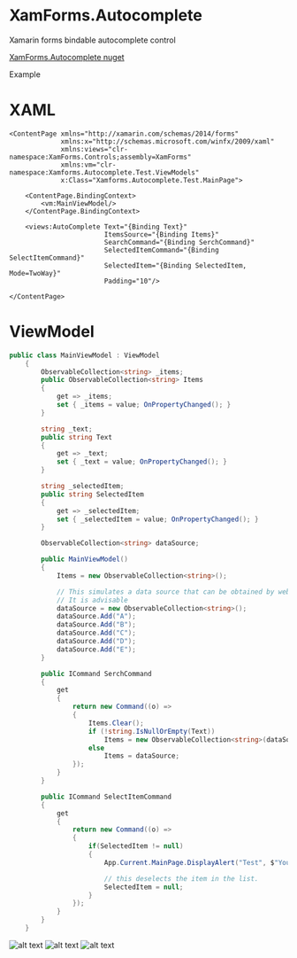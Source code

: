 # XamForms.Autocomplete
Xamarin forms bindable autocomplete control

[XamForms.Autocomplete nuget](https://www.nuget.org/packages/XamForms.Autocomplete/1.0.0)

Example

# XAML
``` XAML
<ContentPage xmlns="http://xamarin.com/schemas/2014/forms"
             xmlns:x="http://schemas.microsoft.com/winfx/2009/xaml"
             xmlns:views="clr-namespace:XamForms.Controls;assembly=XamForms"
             xmlns:vm="clr-namespace:Xamforms.Autocomplete.Test.ViewModels"
             x:Class="Xamforms.Autocomplete.Test.MainPage">

    <ContentPage.BindingContext>
        <vm:MainViewModel/>
    </ContentPage.BindingContext>

    <views:AutoComplete Text="{Binding Text}"
                        ItemsSource="{Binding Items}"
                        SearchCommand="{Binding SerchCommand}"
                        SelectedItemCommand="{Binding SelectItemCommand}"
                        SelectedItem="{Binding SelectedItem, Mode=TwoWay}"
                        Padding="10"/>

</ContentPage>
```

# ViewModel
```C#
public class MainViewModel : ViewModel
    {
        ObservableCollection<string> _items;
        public ObservableCollection<string> Items
        {
            get => _items;
            set { _items = value; OnPropertyChanged(); }
        }

        string _text;
        public string Text
        {
            get => _text;
            set { _text = value; OnPropertyChanged(); }
        }

        string _selectedItem;
        public string SelectedItem
        {
            get => _selectedItem;
            set { _selectedItem = value; OnPropertyChanged(); }
        }

        ObservableCollection<string> dataSource;

        public MainViewModel()
        {
            Items = new ObservableCollection<string>();

            // This simulates a data source that can be obtained by web service or read from database.
            // It is advisable
            dataSource = new ObservableCollection<string>();
            dataSource.Add("A");
            dataSource.Add("B");
            dataSource.Add("C");
            dataSource.Add("D");
            dataSource.Add("E");
        }

        public ICommand SerchCommand
        {
            get
            {
                return new Command((o) =>
                {
                    Items.Clear();
                    if (!string.IsNullOrEmpty(Text))
                        Items = new ObservableCollection<string>(dataSource.Where(x => x == Text.ToLower() || x == Text.ToUpper()));
                    else
                        Items = dataSource;
                });
            }
        }

        public ICommand SelectItemCommand
        {
            get
            {
                return new Command((o) =>
                {
                    if(SelectedItem != null)
                    {
                        App.Current.MainPage.DisplayAlert("Test", $"You have selected {SelectedItem} item", "Ok");

                        // this deselects the item in the list.
                        SelectedItem = null;
                    }
                });
            }
        }
    }
```

![alt text](https://github.com/alexenriquezc/XamForms.Autocomplete/blob/master/screenshots/1.jpg "Logo Title Text 1")
![alt text](https://github.com/alexenriquezc/XamForms.Autocomplete/blob/master/screenshots/2.jpg "Logo Title Text 1")
![alt text](https://github.com/alexenriquezc/XamForms.Autocomplete/blob/master/screenshots/3.jpg "Logo Title Text 1")

